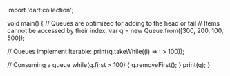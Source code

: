 import 'dart:collection';

void main() { // Queues are optimized for adding to the head or tail // Items cannot be accessed by their index. var q = new Queue.from([300, 200, 100, 500]);

// Queues implement Iterable: print(q.takeWhile((i) => i > 100));

// Consuming a queue while(q.first > 100) { q.removeFirst(); } print(q); }